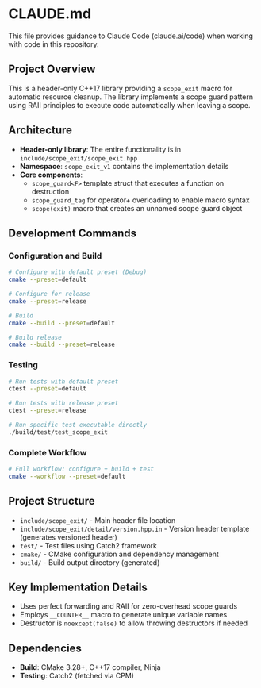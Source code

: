 # CLAUDE.md

This file provides guidance to Claude Code (claude.ai/code) when working with code in this repository.

## Project Overview

This is a header-only C++17 library providing a `scope_exit` macro for automatic resource cleanup. The library implements a scope guard pattern using RAII principles to execute code automatically when leaving a scope.

## Architecture

- **Header-only library**: The entire functionality is in `include/scope_exit/scope_exit.hpp`
- **Namespace**: `scope_exit_v1` contains the implementation details
- **Core components**:
  - `scope_guard<F>` template struct that executes a function on destruction
  - `scope_guard_tag` for operator+ overloading to enable macro syntax
  - `scope(exit)` macro that creates an unnamed scope guard object

## Development Commands

### Configuration and Build
```bash
# Configure with default preset (Debug)
cmake --preset=default

# Configure for release
cmake --preset=release

# Build
cmake --build --preset=default

# Build release
cmake --build --preset=release
```

### Testing
```bash
# Run tests with default preset
ctest --preset=default

# Run tests with release preset
ctest --preset=release

# Run specific test executable directly
./build/test/test_scope_exit
```

### Complete Workflow
```bash
# Full workflow: configure + build + test
cmake --workflow --preset=default
```

## Project Structure

- `include/scope_exit/` - Main header file location
- `include/scope_exit/detail/version.hpp.in` - Version header template (generates versioned header)
- `test/` - Test files using Catch2 framework
- `cmake/` - CMake configuration and dependency management
- `build/` - Build output directory (generated)

## Key Implementation Details

- Uses perfect forwarding and RAII for zero-overhead scope guards
- Employs `__COUNTER__` macro to generate unique variable names
- Destructor is `noexcept(false)` to allow throwing destructors if needed

## Dependencies

- **Build**: CMake 3.28+, C++17 compiler, Ninja
- **Testing**: Catch2 (fetched via CPM)
